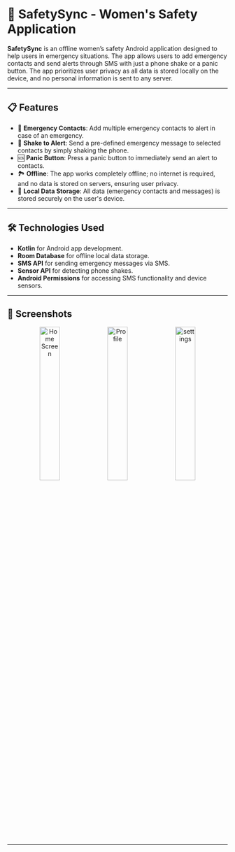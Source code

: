 # 🚨 **SafetySync - Women's Safety Application**

**SafetySync** is an offline women’s safety Android application designed to help users in emergency situations. The app allows users to add emergency contacts and send alerts through SMS with just a phone shake or a panic button. The app prioritizes user privacy as all data is stored locally on the device, and no personal information is sent to any server.

---

## 📋 **Features**
- 🚨 **Emergency Contacts**: Add multiple emergency contacts to alert in case of an emergency.
- 📱 **Shake to Alert**: Send a pre-defined emergency message to selected contacts by simply shaking the phone.
- 🆘 **Panic Button**: Press a panic button to immediately send an alert to contacts.
- 🏞️ **Offline**: The app works completely offline; no internet is required, and no data is stored on servers, ensuring user privacy.
- 🔐 **Local Data Storage**: All data (emergency contacts and messages) is stored securely on the user's device.

---

## 🛠️ **Technologies Used**
- **Kotlin** for Android app development.  
- **Room Database** for offline local data storage.  
- **SMS API** for sending emergency messages via SMS.  
- **Sensor API** for detecting phone shakes.  
- **Android Permissions** for accessing SMS functionality and device sensors.

---

## 📸 **Screenshots**

<div align="center">
  <img src="https://github.com/user-attachments/assets/5ce197a9-2ff8-4ff0-8784-692c3a4c6492" alt="Home Screen" width="30%" height="auto">
  <img src="https://github.com/user-attachments/assets/d889ad9e-8b5d-4795-a600-745c0005ade5" alt="Profile" width="30%" height="auto">
  <img src="https://github.com/user-attachments/assets/ca61d1dd-9840-4227-8a56-27a8455acc66" alt="settings" width="30%" height="auto">
</div>

---

